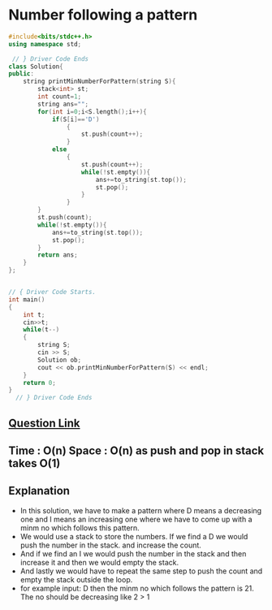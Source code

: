 # Number following a pattern

```cpp
#include<bits/stdc++.h>
using namespace std;

 // } Driver Code Ends
class Solution{
public:
    string printMinNumberForPattern(string S){
        stack<int> st;
        int count=1;
        string ans="";
        for(int i=0;i<S.length();i++){
            if(S[i]=='D')
                {
                    st.push(count++);
                }
            else
                {
                    st.push(count++);
                    while(!st.empty()){
                        ans+=to_string(st.top());
                        st.pop();
                    }
                }
        }
        st.push(count);
        while(!st.empty()){
            ans+=to_string(st.top());
            st.pop();
        }
        return ans;
    }
};


// { Driver Code Starts.
int main()
{
    int t;
    cin>>t;
    while(t--)
    {
        string S;
        cin >> S;
        Solution ob;
        cout << ob.printMinNumberForPattern(S) << endl;
    }
    return 0;
}
  // } Driver Code Ends
```

## [Question Link](https://practice.geeksforgeeks.org/problems/number-following-a-pattern3126/1#)

## Time : O(n) Space : O(n) as push and pop in stack takes O(1)

## Explanation

- In this solution, we have to make a pattern where D means a decreasing one and I means an increasing one where we have to come up with a minm no which follows this pattern.
- We would use a stack to store the numbers. If we find a D we would push the number in the stack. and increase the count.
- And if we find an I we would push the number in the stack and then increase it and then we would empty the stack.
- And lastly we would have to repeat the same step to push the count and empty the stack outside the loop.
- for example input: D then the minm no which follows the pattern is 21. The no should be decreasing like 2 > 1
